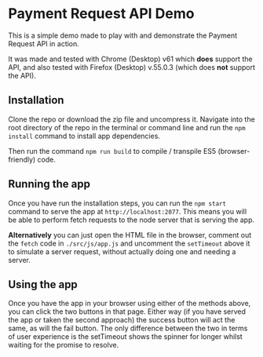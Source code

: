# Payment Request API Demo

This is a simple demo made to play with and demonstrate the Payment Request API in action.

It was made and tested with Chrome (Desktop) v61 which **does** support the API, and also tested with Firefox (Desktop) v.55.0.3 (which does **not** support the API).

## Installation

Clone the repo or download the zip file and uncompress it. Navigate into the root directory of the repo in the terminal or command line and run the `npm install` command to install app dependencies.

Then run the command `npm run build` to compile / transpile ES5 (browser-friendly) code.

## Running the app

Once you have run the installation steps, you can run the `npm start` command to serve the app at `http://localhost:2077`. This means you will be able to perform fetch requests to the node server that is serving the app.

**Alternatively** you can just open the HTML file in the browser, comment out the `fetch` code in `./src/js/app.js` and uncomment the `setTimeout` above it to simulate a server request, without actually doing one and needing a server.

## Using the app

Once you have the app in your browser using either of the methods above, you can click the two buttons in that page. Either way (if you have served the app or taken the second approach) the success button will act the same, as will the fail button. The only difference between the two in terms of user experience is the setTimeout shows the spinner for longer whilst waiting for the promise to resolve.